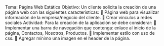 Tema: Página Web Estática
Objetivo: Un cliente solicita la creación de una página web con las siguientes características:
 Página web para visualizar información de la empresa/negocio del cliente.
 Crear vínculos a redes sociales
Actividad: Para la creación de la aplicación se debe considerar:
 Implementar una barra de navegación que contenga: enlace al inicio de la página,
Contactos, Nosotros, Productos.
 Implementar estilo con uso de css.
 Agregar mínimo una imagen en el header de la página.
